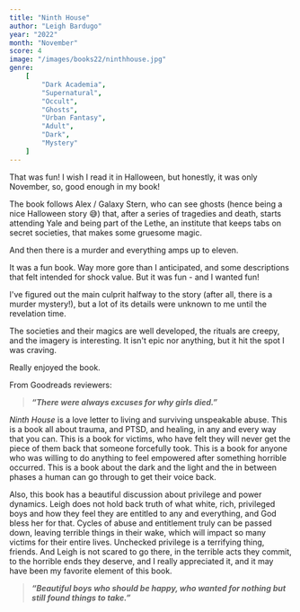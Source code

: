 ```yaml
---
title: "Ninth House"
author: "Leigh Bardugo"
year: "2022"
month: "November"
score: 4
image: "/images/books22/ninthhouse.jpg"
genre:
    [
        "Dark Academia",
        "Supernatural",
        "Occult",
        "Ghosts",
        "Urban Fantasy",
        "Adult",
        "Dark",
        "Mystery"
    ]
---
```


That was fun! I wish I read it in Halloween, but honestly, it was only November, so, good enough in my book!

The book follows Alex / Galaxy Stern, who can see ghosts (hence being a nice Halloween story 😅) that, after a series of tragedies and death, starts attending Yale and being part of the Lethe, an institute that keeps tabs on secret societies, that makes some gruesome magic.

And then there is a murder and everything amps up to eleven.

It was a fun book. Way more gore than I anticipated, and some descriptions that felt intended for shock value. But it was fun - and I wanted fun!

I've figured out the main culprit halfway to the story (after all, there is a murder mystery!), but a lot of its details were unknown to me until the revelation time.

The societies and their magics are well developed, the rituals are creepy, and the imagery is interesting. It isn't epic nor anything, but it hit the spot I was craving.

Really enjoyed the book.

From Goodreads reviewers:

> **_“There were always excuses for why girls died.”_**

_Ninth House_ is a love letter to living and surviving unspeakable abuse. This is a book all about trauma, and PTSD, and healing, in any and every way that you can. This is a book for victims, who have felt they will never get the piece of them back that someone forcefully took. This is a book for anyone who was willing to do anything to feel empowered after something horrible occurred. This is a book about the dark and the light and the in between phases a human can go through to get their voice back.

Also, this book has a beautiful discussion about privilege and power dynamics. Leigh does not hold back truth of what white, rich, privileged boys and how they feel they are entitled to any and everything, and God bless her for that. Cycles of abuse and entitlement truly can be passed down, leaving terrible things in their wake, which will impact so many victims for their entire lives. Unchecked privilege is a terrifying thing, friends. And Leigh is not scared to go there, in the terrible acts they commit, to the horrible ends they deserve, and I really appreciated it, and it may have been my favorite element of this book.

> **_“Beautiful boys who should be happy, who wanted for nothing but still found things to take.”_**
